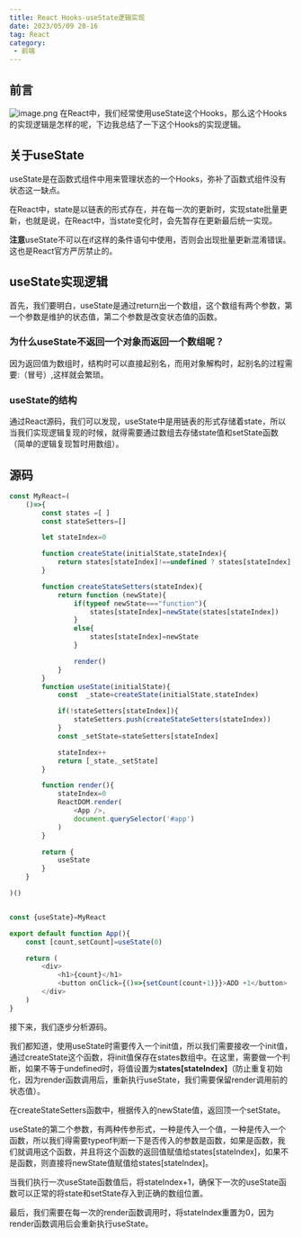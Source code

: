 ```yaml
---
title: React Hooks-useState逻辑实现
date: 2023/05/09 20-16
tag: React
category:
 - 前端
---
```



##  前言

![image.png](https://p3-juejin.byteimg.com/tos-cn-i-k3u1fbpfcp/517040d5c49445ac955147e113e61ee1~tplv-k3u1fbpfcp-watermark.image?)
在React中，我们经常使用useState这个Hooks，那么这个Hooks的实现逻辑是怎样的呢，下边我总结了一下这个Hooks的实现逻辑。

## 关于useState
useState是在函数式组件中用来管理状态的一个Hooks，弥补了函数式组件没有状态这一缺点。

在React中，state是以链表的形式存在，并在每一次的更新时，实现state批量更新，也就是说，在React中，当state变化时，会先暂存在更新最后统一实现。

**注意**useState不可以在if这样的条件语句中使用，否则会出现批量更新混淆错误。这也是React官方严厉禁止的。

## useState实现逻辑
首先，我们要明白，useState是通过return出一个数组，这个数组有两个参数，第一个参数是维护的状态值，第二个参数是改变状态值的函数。

### 为什么useState不返回一个对象而返回一个数组呢？
因为返回值为数组时，结构时可以直接起别名，而用对象解构时，起别名的过程需要:（冒号）,这样就会繁琐。

### useState的结构
通过React源码，我们可以发现，useState中是用链表的形式存储着state，所以当我们实现逻辑复现的时候，就得需要通过数组去存储state值和setState函数（简单的逻辑复现暂时用数组）。

## 源码
```js
const MyReact=(
    ()=>{
        const states =[ ]
        const stateSetters=[]

        let stateIndex=0

        function createState(initialState,stateIndex){
            return states[stateIndex]!==undefined ? states[stateIndex] : initialState
        }

        function createStateSetters(stateIndex){
            return function (newState){
                if(typeof newState==="function"){
                    states[stateIndex]=newState(states[stateIndex])
                }
                else{
                    states[stateIndex]=newState
                }

                render()
            }
        }
        function useState(initialState){
            const  _state=createState(initialState,stateIndex)

            if(!stateSetters[stateIndex]){
                stateSetters.push(createStateSetters(stateIndex))
            }
            const _setState=stateSetters[stateIndex]

            stateIndex++
            return [_state,_setState]
        }

        function render(){
            stateIndex=0
            ReactDOM.render(
                <App />,
                document.querySelector('#app')
            )
        }

        return {
            useState
        }
    }

)()


const {useState}=MyReact

export default function App(){
    const [count,setCount]=useState(0)

    return (
        <div>
            <h1>{count}</h1>
            <button onClick={()=>{setCount(count+1)}}>ADD +1</button>
        </div>
    )
}
```
接下来，我们逐步分析源码。

我们都知道，使用useState时需要传入一个init值，所以我们需要接收一个init值，通过createState这个函数，将init值保存在states数组中。在这里，需要做一个判断，如果不等于undefined时，将值设置为**states[stateIndex]**（防止重复初始化，因为render函数调用后，重新执行useState，我们需要保留render调用前的状态值）。

在createStateSetters函数中，根据传入的newState值，返回顶一个setState。

useState的第二个参数，有两种传参形式，一种是传入一个值，一种是传入一个函数，所以我们得需要typeof判断一下是否传入的参数是函数，如果是函数，我们就调用这个函数，并且将这个函数的返回值赋值给states[stateIndex]，如果不是函数，则直接将newState值赋值给states[stateIndex]。

当我们执行一次useState函数值后，将stateIndex+1，确保下一次的useState函数可以正常的将state和setState存入到正确的数组位置。

最后，我们需要在每一次的render函数调用时，将stateIndex重置为0，因为render函数调用后会重新执行useState。
